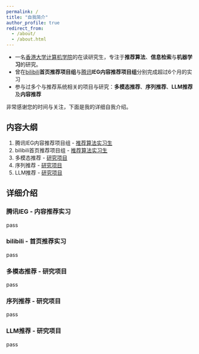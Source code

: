 ```yaml
---
permalink: /
title: "自我简介"
author_profile: true
redirect_from: 
  - /about/
  - /about.html
---
```


* 一名<a href="http://www.cds.hku.hk" target="_blank">香港大学计算机学院</a>的在读研究生，专注于**推荐算法**、**信息检索**与**机器学习**的研究。  
* 曾在<a href="http://www.bilibili.com" target="_blank">bilibili</a>**首页推荐项目组**与<a href="https://www.tencent.com/zh-cn/" target="_blank">腾讯</a>**IEG内容推荐项目组**分别完成超过6个月的实习
* 参与过多个与推荐系统相关的项目与研究：**多模态推荐**、**序列推荐**、**LLM推荐**及**内容推荐**

非常感谢您的时间与关注，下面是我的详细自我介绍。

## 内容大纲
1. 腾讯IEG内容推荐项目组 - [推荐算法实习生](#jump1)
2. bilibili首页推荐项目组 - [推荐算法实习生](#jump2)
3. 多模态推荐 - [研究项目](#jump3)
4. 序列推荐 - [研究项目](#jump4)
5. LLM推荐 - [研究项目](#jump5)


## 详细介绍
### <span id="jump1">腾讯IEG - 内容推荐实习</span>
pass


### <span id="jump2">bilibili - 首页推荐实习</span>
pass


### <span id="jump3">多模态推荐 - 研究项目</span>
pass


### <span id="jump4">序列推荐 - 研究项目</span>
pass


### <span id="jump5">LLM推荐 - 研究项目</span>
pass

